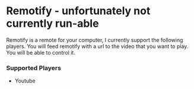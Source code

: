 # Remotify - unfortunately not currently run-able

Remotify is a remote for your computer, I currently support the following players. You will feed remotify with a url to the video that you want to play.  You will be able to control it.

### Supported Players
* Youtube
